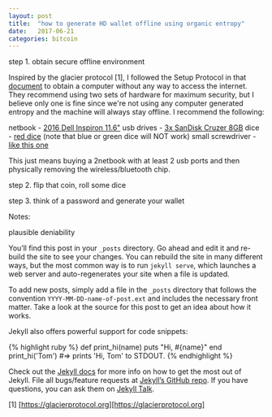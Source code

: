 ```yaml
---
layout: post
title:  "how to generate HD wallet offline using organic entropy"
date:   2017-06-21
categories: bitcoin
---
```


step 1. obtain secure offline environment

Inspired by the glacier protocol \[1\], I followed the Setup Protocol in that [document][glacier] to obtain a computer without any way to access the internet. They recommend using two sets of hardware for maximum security, but I believe only one is fine since we're not using any computer generated entropy and the machine will always stay offline. I recommend the following:

netbook - [2016 Dell Inspiron 11.6"][dell]
usb drives - [3x SanDisk Cruzer 8GB][usb]
dice - [red dice][dice] (note that blue or green dice will NOT work)
small screwdriver - [like this one][screwdriver]






This just means buying a 2netbook with at least 2 usb ports and then physically removing the wireless/bluetooth chip.


step 2. flip that coin, roll some dice


step 3. think of a password and generate your wallet


Notes:


plausible deniability

You’ll find this post in your `_posts` directory. Go ahead and edit it and re-build the site to see your changes. You can rebuild the site in many different ways, but the most common way is to run `jekyll serve`, which launches a web server and auto-regenerates your site when a file is updated.

To add new posts, simply add a file in the `_posts` directory that follows the convention `YYYY-MM-DD-name-of-post.ext` and includes the necessary front matter. Take a look at the source for this post to get an idea about how it works.

Jekyll also offers powerful support for code snippets:

{% highlight ruby %}
def print_hi(name)
  puts "Hi, #{name}"
end
print_hi('Tom')
#=> prints 'Hi, Tom' to STDOUT.
{% endhighlight %}

Check out the [Jekyll docs][jekyll-docs] for more info on how to get the most out of Jekyll. File all bugs/feature requests at [Jekyll’s GitHub repo][jekyll-gh]. If you have questions, you can ask them on [Jekyll Talk][jekyll-talk].

\[1\] [https://glacierprotocol.org][https://glacierprotocol.org]

[jekyll-docs]: https://jekyllrb.com/docs/home
[jekyll-gh]:   https://github.com/jekyll/jekyll
[jekyll-talk]: https://talk.jekyllrb.com/
[glacier]: https://github.com/apples0/blog/raw/master/Glacier.pdf
[dell]: https://www.amazon.com/Dell-Inspiron-Celeron-Processor-Windows/dp/B01H7Q4LG8/ref=sr_1_14?s=pc&ie=UTF8&qid=1471767727&sr=1-14&keywords=inspiron&refinements=p_85%3A2470955011
[usb]: https://www.amazon.com/SanDisk-Cruzer-Frustration-Free-Packaging-SDCZ36-008G-AFFP2/dp/B00E9W1UKY/ref=sr_1_7?ie=UTF8&qid=1485220606&sr=8-7&keywords=2GB+USB+drive
[dice]: https://www.amazon.com/Trademark-Poker-Grade-Serialized-Casino/dp/B00157YFJE/ref=sr_1_1?ie=UTF8&qid=1473894884&sr=8-1&keywords=casino+dice
[screwdriver]: https://www.amazon.com/TEKTON-2977-Phillips-Precision-Screwdriver/dp/B008TM1910/ref=sr_1_2?s=hi&ie=UTF8&qid=1476232469&sr=1-2&keywords=%2300+screwdriver
